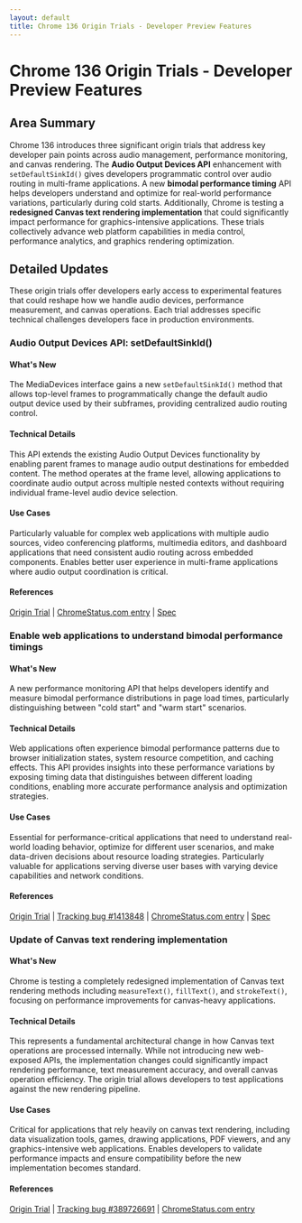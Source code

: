 ```yaml
---
layout: default
title: Chrome 136 Origin Trials - Developer Preview Features
---
```


# Chrome 136 Origin Trials - Developer Preview Features

## Area Summary

Chrome 136 introduces three significant origin trials that address key developer pain points across audio management, performance monitoring, and canvas rendering. The **Audio Output Devices API** enhancement with `setDefaultSinkId()` gives developers programmatic control over audio routing in multi-frame applications. A new **bimodal performance timing** API helps developers understand and optimize for real-world performance variations, particularly during cold starts. Additionally, Chrome is testing a **redesigned Canvas text rendering implementation** that could significantly impact performance for graphics-intensive applications. These trials collectively advance web platform capabilities in media control, performance analytics, and graphics rendering optimization.

## Detailed Updates

These origin trials offer developers early access to experimental features that could reshape how we handle audio devices, performance measurement, and canvas operations. Each trial addresses specific technical challenges developers face in production environments.

### Audio Output Devices API: setDefaultSinkId()

#### What's New
The MediaDevices interface gains a new `setDefaultSinkId()` method that allows top-level frames to programmatically change the default audio output device used by their subframes, providing centralized audio routing control.

#### Technical Details
This API extends the existing Audio Output Devices functionality by enabling parent frames to manage audio output destinations for embedded content. The method operates at the frame level, allowing applications to coordinate audio output across multiple nested contexts without requiring individual frame-level audio device selection.

#### Use Cases
Particularly valuable for complex web applications with multiple audio sources, video conferencing platforms, multimedia editors, and dashboard applications that need consistent audio routing across embedded components. Enables better user experience in multi-frame applications where audio output coordination is critical.

#### References
[Origin Trial](https://developer.chrome.com/origintrials/#/trials/active) | [ChromeStatus.com entry](https://chromestatus.com/feature/5066644096548864) | [Spec](https://webaudio.github.io/web-audio-api/#dom-mediadevices-setdefaultsinkid)

### Enable web applications to understand bimodal performance timings

#### What's New
A new performance monitoring API that helps developers identify and measure bimodal performance distributions in page load times, particularly distinguishing between "cold start" and "warm start" scenarios.

#### Technical Details
Web applications often experience bimodal performance patterns due to browser initialization states, system resource competition, and caching effects. This API provides insights into these performance variations by exposing timing data that distinguishes between different loading conditions, enabling more accurate performance analysis and optimization strategies.

#### Use Cases
Essential for performance-critical applications that need to understand real-world loading behavior, optimize for different user scenarios, and make data-driven decisions about resource loading strategies. Particularly valuable for applications serving diverse user bases with varying device capabilities and network conditions.

#### References
[Origin Trial](https://developer.chrome.com/origintrials/#/trials/active) | [Tracking bug #1413848](https://bugs.chromium.org/p/chromium/issues/detail?id=1413848) | [ChromeStatus.com entry](https://chromestatus.com/feature/5037395062800384) | [Spec](https://w3c.github.io/navigation-timing/)

### Update of Canvas text rendering implementation

#### What's New
Chrome is testing a completely redesigned implementation of Canvas text rendering methods including `measureText()`, `fillText()`, and `strokeText()`, focusing on performance improvements for canvas-heavy applications.

#### Technical Details
This represents a fundamental architectural change in how Canvas text operations are processed internally. While not introducing new web-exposed APIs, the implementation changes could significantly impact rendering performance, text measurement accuracy, and overall canvas operation efficiency. The origin trial allows developers to test applications against the new rendering pipeline.

#### Use Cases
Critical for applications that rely heavily on canvas text rendering, including data visualization tools, games, drawing applications, PDF viewers, and any graphics-intensive web applications. Enables developers to validate performance impacts and ensure compatibility before the new implementation becomes standard.

#### References
[Origin Trial](https://developer.chrome.com/origintrials/#/trials/active) | [Tracking bug #389726691](https://bugs.chromium.org/p/chromium/issues/detail?id=389726691) | [ChromeStatus.com entry](https://chromestatus.com/feature/5104000067985408)
